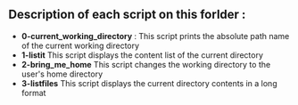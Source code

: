 ## Description of each script on this forlder :

- **0-current_working_directory** :
This script prints the absolute path name of the current working directory
- **1-listit**
This script displays the content list of the current directory
- **2-bring_me_home**
This script changes the working directory to the user's home directory
- **3-listfiles**
This script displays the current directory contents in a long format
